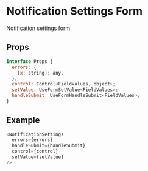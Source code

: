 # Notification Settings Form

Notification settings form

## Props

```js
interface Props {
  errors: {
    [x: string]: any,
  };
  control: Control<FieldValues, object>;
  setValue: UseFormSetValue<FieldValues>;
  handleSubmit: UseFormHandleSubmit<FieldValues>;
}
```

## Example

```js
<NotificationSettings
  errors={errors}
  handleSubmit={handleSubmit}
  control={control}
  setValue={setValue}
/>
```
